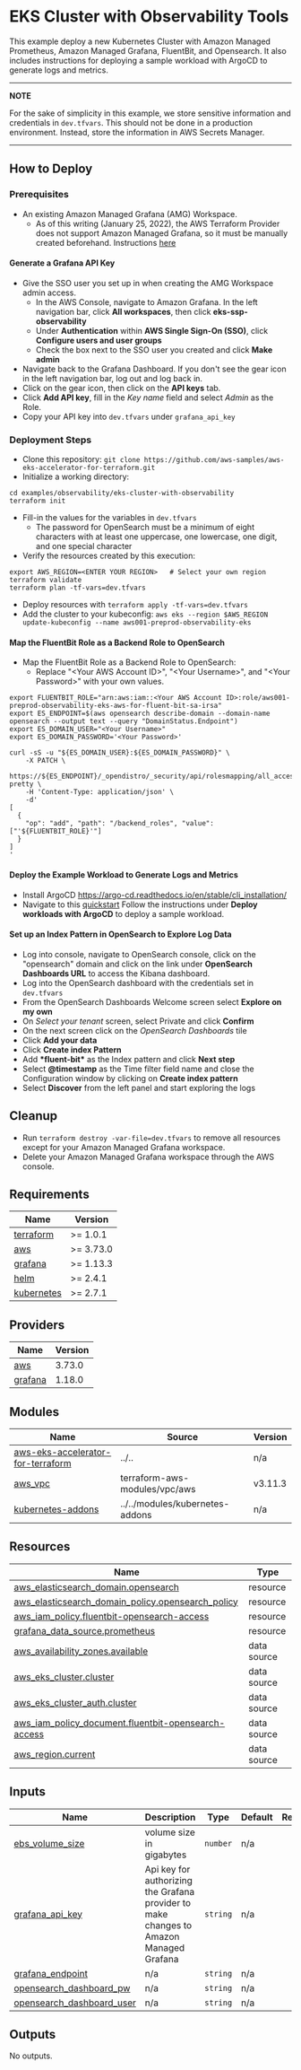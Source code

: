 # EKS Cluster with Observability Tools

This example deploy a new Kubernetes Cluster with Amazon Managed Prometheus, Amazon Managed Grafana, FluentBit, and Opensearch. It also includes instructions for deploying a sample workload with ArgoCD to generate logs and metrics.

---
**NOTE**

For the sake of simplicity in this example, we store sensitive information and credentials in `dev.tfvars`. This should not be done in a production environment. Instead, store the information in AWS Secrets Manager.

---

## How to Deploy

### Prerequisites

- An existing Amazon Managed Grafana (AMG) Workspace.
  - As of this writing (January 25, 2022), the AWS Terraform Provider does not support Amazon Managed Grafana, so it must be manually created beforehand. Instructions [here](https://docs.aws.amazon.com/grafana/latest/userguide/getting-started-with-AMG.html)

#### Generate a Grafana API Key
- Give the SSO user you set up in when creating the AMG Workspace admin access. 
  - In the AWS Console, navigate to Amazon Grafana. In the left navigation bar, click __All workspaces__, then click __eks-ssp-observability__
  - Under __Authentication__ within __AWS Single Sign-On (SSO)__, click __Configure users and user groups__
  - Check the box next to the SSO user you created and click __Make admin__
- Navigate back to the Grafana Dashboard. If you don't see the gear icon in the left navigation bar, log out and log back in.
- Click on the gear icon, then click on the __API keys__ tab.
- Click __Add API key__, fill in the _Key name_ field and select _Admin_ as the Role.
- Copy your API key into `dev.tfvars` under `grafana_api_key` 

### Deployment Steps

- Clone this repository: `git clone https://github.com/aws-samples/aws-eks-accelerator-for-terraform.git`
- Initialize a working directory:
```
cd examples/observability/eks-cluster-with-observability
terraform init
```
- Fill-in the values for the variables in `dev.tfvars`
  - The password for OpenSearch must be a minimum of eight characters with at least one uppercase, one lowercase, one digit, and one special character
- Verify the resources created by this execution:
```
export AWS_REGION=<ENTER YOUR REGION>   # Select your own region
terraform validate
terraform plan -tf-vars=dev.tfvars
```
- Deploy resources with `terraform apply -tf-vars=dev.tfvars`
- Add the cluster to your kubeconfig: `aws eks --region $AWS_REGION update-kubeconfig --name aws001-preprod-observability-eks`

#### Map the FluentBit Role as a Backend Role to OpenSearch

- Map the FluentBit Role as a Backend Role to OpenSearch:
  - Replace "\<Your AWS Account ID\>", "\<Your Username\>", and "\<Your Password\>" with your own values.

```
export FLUENTBIT_ROLE="arn:aws:iam::<Your AWS Account ID>:role/aws001-preprod-observability-eks-aws-for-fluent-bit-sa-irsa"
export ES_ENDPOINT=$(aws opensearch describe-domain --domain-name opensearch --output text --query "DomainStatus.Endpoint")
export ES_DOMAIN_USER="<Your Username>"
export ES_DOMAIN_PASSWORD='<Your Password>'

curl -sS -u "${ES_DOMAIN_USER}:${ES_DOMAIN_PASSWORD}" \
    -X PATCH \
    https://${ES_ENDPOINT}/_opendistro/_security/api/rolesmapping/all_access?pretty \
    -H 'Content-Type: application/json' \
    -d'
[
  {
    "op": "add", "path": "/backend_roles", "value": ["'${FLUENTBIT_ROLE}'"]
  }
]
'
```

#### Deploy the Example Workload to Generate Logs and Metrics

- Install ArgoCD https://argo-cd.readthedocs.io/en/stable/cli_installation/
- Navigate to this [quickstart](https://aws-quickstart.github.io/ssp-amazon-eks/getting-started/#deploy-workloads-with-argocd) Follow the instructions under __Deploy workloads with ArgoCD__ to deploy a sample workload.

#### Set up an Index Pattern in OpenSearch to Explore Log Data

- Log into console, navigate to OpenSearch console, click on the "opensearch" domain and click on the link under __OpenSearch Dashboards URL__ to access the Kibana dashboard.
- Log into the OpenSearch dashboard with the credentials set in `dev.tfvars`
- From the OpenSearch Dashboards Welcome screen select __Explore on my own__
- On _Select your tenant_ screen, select Private and click __Confirm__
- On the next screen click on the _OpenSearch Dashboards_ tile
- Click __Add your data__
- Click __Create index Pattern__
- Add __\*fluent-bit\*__ as the Index pattern and click __Next step__
- Select __@timestamp__ as the Time filter field name and close the Configuration window by clicking on __Create index pattern__
- Select __Discover__ from the left panel and start exploring the logs

## Cleanup

 - Run `terraform destroy -var-file=dev.tfvars` to remove all resources except for your Amazon Managed Grafana workspace.
 - Delete your Amazon Managed Grafana workspace through the AWS console.

## Requirements

| Name | Version |
|------|---------|
| <a name="requirement_terraform"></a> [terraform](#requirement\_terraform) | >= 1.0.1 |
| <a name="requirement_aws"></a> [aws](#requirement\_aws) | >= 3.73.0 |
| <a name="requirement_grafana"></a> [grafana](#requirement\_grafana) | >= 1.13.3 |
| <a name="requirement_helm"></a> [helm](#requirement\_helm) | >= 2.4.1 |
| <a name="requirement_kubernetes"></a> [kubernetes](#requirement\_kubernetes) | >= 2.7.1 |

## Providers

| Name | Version |
|------|---------|
| <a name="provider_aws"></a> [aws](#provider\_aws) | 3.73.0 |
| <a name="provider_grafana"></a> [grafana](#provider\_grafana) | 1.18.0 |

## Modules

| Name | Source | Version |
|------|--------|---------|
| <a name="module_aws-eks-accelerator-for-terraform"></a> [aws-eks-accelerator-for-terraform](#module\_aws-eks-accelerator-for-terraform) | ../.. | n/a |
| <a name="module_aws_vpc"></a> [aws\_vpc](#module\_aws\_vpc) | terraform-aws-modules/vpc/aws | v3.11.3 |
| <a name="module_kubernetes-addons"></a> [kubernetes-addons](#module\_kubernetes-addons) | ../../modules/kubernetes-addons | n/a |

## Resources

| Name | Type |
|------|------|
| [aws_elasticsearch_domain.opensearch](https://registry.terraform.io/providers/hashicorp/aws/latest/docs/resources/elasticsearch_domain) | resource |
| [aws_elasticsearch_domain_policy.opensearch_policy](https://registry.terraform.io/providers/hashicorp/aws/latest/docs/resources/elasticsearch_domain_policy) | resource |
| [aws_iam_policy.fluentbit-opensearch-access](https://registry.terraform.io/providers/hashicorp/aws/latest/docs/resources/iam_policy) | resource |
| [grafana_data_source.prometheus](https://registry.terraform.io/providers/grafana/grafana/latest/docs/resources/data_source) | resource |
| [aws_availability_zones.available](https://registry.terraform.io/providers/hashicorp/aws/latest/docs/data-sources/availability_zones) | data source |
| [aws_eks_cluster.cluster](https://registry.terraform.io/providers/hashicorp/aws/latest/docs/data-sources/eks_cluster) | data source |
| [aws_eks_cluster_auth.cluster](https://registry.terraform.io/providers/hashicorp/aws/latest/docs/data-sources/eks_cluster_auth) | data source |
| [aws_iam_policy_document.fluentbit-opensearch-access](https://registry.terraform.io/providers/hashicorp/aws/latest/docs/data-sources/iam_policy_document) | data source |
| [aws_region.current](https://registry.terraform.io/providers/hashicorp/aws/latest/docs/data-sources/region) | data source |

## Inputs

| Name | Description | Type | Default | Required |
|------|-------------|------|---------|:--------:|
| <a name="input_ebs_volume_size"></a> [ebs\_volume\_size](#input\_ebs\_volume\_size) | volume size in gigabytes | `number` | n/a | yes |
| <a name="input_grafana_api_key"></a> [grafana\_api\_key](#input\_grafana\_api\_key) | Api key for authorizing the Grafana provider to make changes to Amazon Managed Grafana | `string` | n/a | yes |
| <a name="input_grafana_endpoint"></a> [grafana\_endpoint](#input\_grafana\_endpoint) | n/a | `string` | n/a | yes |
| <a name="input_opensearch_dashboard_pw"></a> [opensearch\_dashboard\_pw](#input\_opensearch\_dashboard\_pw) | n/a | `string` | n/a | yes |
| <a name="input_opensearch_dashboard_user"></a> [opensearch\_dashboard\_user](#input\_opensearch\_dashboard\_user) | n/a | `string` | n/a | yes |

## Outputs

No outputs.
